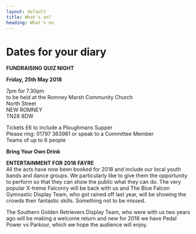 ```yaml
---
layout: default
title: What's on?
heading: What's on
---
```

# Dates for your diary

**FUNDRAISING QUIZ NIGHT**

**Friday, 25th May 2018**

7pm for 7.30pm\
to be held at the Romney Marsh Community Church\
North Street\
NEW ROMNEY\
TN28 8DW  

Tickets £6 to include a Ploughmans Supper\
Please ring:  01797 363981 or speak to a Committee Member\
Teams of up to 6 people

**Bring Your Own Drink**

**ENTERTAINMENT FOR 2018 FAYRE**\
All the acts have now been booked for 2018 and include our local youth bands and dance groups.  We particularly like to give them the opportunity to perform so that they can show the public what they can do.  The very popular X-treme Falconry will be back with us and The Blue Falcon Gymnastic Display Team, who got rained off last year, will be showing the crowds their fantastic skills.  Something not to be missed.

The Southern Golden Retrievers Display Team,  who were with us two years ago will be making a welcome return and new for 2018 we have Pedal Power vs Parkour, which we hope the audience will enjoy.
